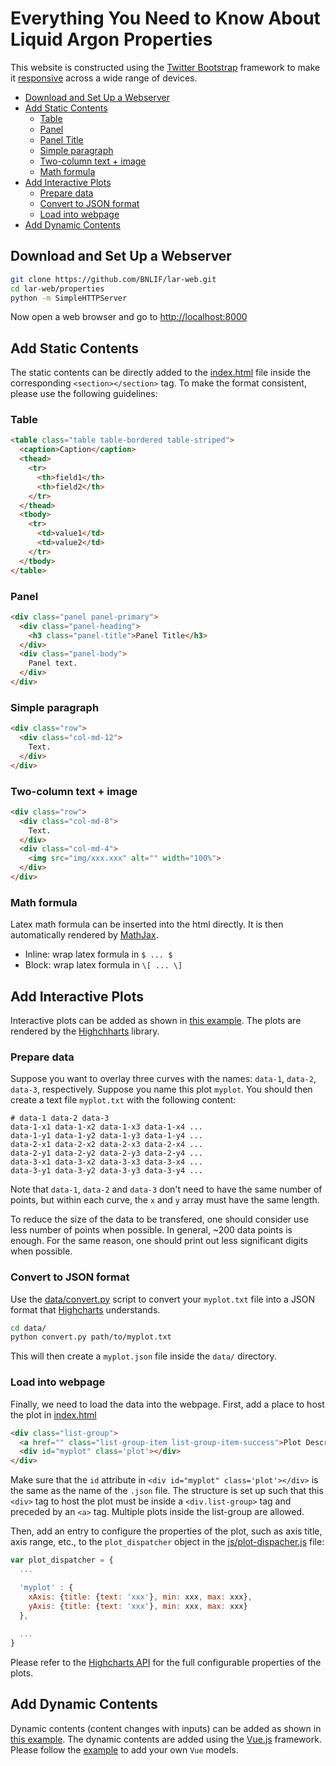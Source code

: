 # Everything You Need to Know About Liquid Argon Properties

This website is constructed using the [Twitter Bootstrap](http://getbootstrap.com/) framework to make it [responsive](https://en.wikipedia.org/wiki/Responsive_web_design) across a wide range of devices. 

<!-- START doctoc generated TOC please keep comment here to allow auto update -->
<!-- DON'T EDIT THIS SECTION, INSTEAD RE-RUN doctoc TO UPDATE -->


- [Download and Set Up a Webserver](#download-and-set-up-a-webserver)
- [Add Static Contents](#add-static-contents)
  - [Table](#table)
  - [Panel](#panel)
  - [Panel Title](#panel-title)
  - [Simple paragraph](#simple-paragraph)
  - [Two-column text + image](#two-column-text--image)
  - [Math formula](#math-formula)
- [Add Interactive Plots](#add-interactive-plots)
  - [Prepare data](#prepare-data)
  - [Convert to JSON format](#convert-to-json-format)
  - [Load into webpage](#load-into-webpage)
- [Add Dynamic Contents](#add-dynamic-contents)

<!-- END doctoc generated TOC please keep comment here to allow auto update -->

## Download and Set Up a Webserver

```bash
git clone https://github.com/BNLIF/lar-web.git
cd lar-web/properties
python -m SimpleHTTPServer
```

Now open a web browser and go to <http://localhost:8000>

## Add Static Contents

The static contents can be directly added to the [index.html](index.html) file inside the corresponding `<section></section>` tag. To make the format consistent, please use the following guidelines:

### Table
```html
<table class="table table-bordered table-striped">
  <caption>Caption</caption>
  <thead>
    <tr>
      <th>field1</th>
      <th>field2</th>
    </tr>
  </thead>
  <tbody>
    <tr>
      <td>value1</td>
      <td>value2</td>
    </tr>
  </tbody>
</table>
```

### Panel
```html
<div class="panel panel-primary">
  <div class="panel-heading">
    <h3 class="panel-title">Panel Title</h3>
  </div>
  <div class="panel-body">
    Panel text.
  </div>
</div>
```

### Simple paragraph
```html
<div class="row">
  <div class="col-md-12">
    Text.
  </div>
</div>
```

### Two-column text + image
```html
<div class="row">
  <div class="col-md-8">
    Text.
  </div>
  <div class="col-md-4">
    <img src="img/xxx.xxx" alt="" width="100%">
  </div>
</div>
```

### Math formula
Latex math formula can be inserted into the html directly. It is then automatically rendered by [MathJax](https://www.mathjax.org/).
- Inline: wrap latex formula in `$ ... $`
- Block: wrap latex formula in `\[ ... \]`


## Add Interactive Plots
Interactive plots can be added as shown in [this example](http://lar.bnl.gov/properties/#particle-pass). The plots are rendered by the [Highchharts](http://lar.bnl.gov/properties/#particle-pass) library.

### Prepare data
Suppose you want to overlay three curves with the names: `data-1`, `data-2`, `data-3`, respectively. Suppose you name this plot `myplot`. You should then create a text file `myplot.txt` with the following content:
```
# data-1 data-2 data-3
data-1-x1 data-1-x2 data-1-x3 data-1-x4 ...
data-1-y1 data-1-y2 data-1-y3 data-1-y4 ...
data-2-x1 data-2-x2 data-2-x3 data-2-x4 ...
data-2-y1 data-2-y2 data-2-y3 data-2-y4 ...
data-3-x1 data-3-x2 data-3-x3 data-3-x4 ...
data-3-y1 data-3-y2 data-3-y3 data-3-y4 ...
```
Note that `data-1`, `data-2` and `data-3` don't need to have the same number of points, but within each curve, the `x` and `y` array must have the same length.

To reduce the size of the data to be transfered, one should consider use less number of points when possible. In general, ~200 data points is enough. For the same reason, one should print out less significant digits when possible.

### Convert to JSON format
Use the [data/convert.py](data/convert.py) script to convert your `myplot.txt` file into a JSON format that [Highcharts](http://api.highcharts.com/highcharts#series<line>.data) understands.
```bash
cd data/
python convert.py path/to/myplot.txt
```
This will then create a `myplot.json` file inside the `data/` directory.

### Load into webpage
Finally, we need to load the data into the webpage.
First, add a place to host the plot in [index.html](index.html)
```html
<div class="list-group">
  <a href="" class="list-group-item list-group-item-success">Plot Description</a>
  <div id="myplot" class='plot'></div>
</div>
```
Make sure that the `id` attribute in `<div id="myplot" class='plot'></div>` is the same as the name of the `.json` file. The structure is set up such that this `<div>` tag to host the plot must be inside a `<div.list-group>` tag and preceded by an `<a>` tag. Multiple plots inside the list-group are allowed.

Then, add an entry to configure the properties of the plot, such as axis title, axis range, etc., to the `plot_dispatcher` object in the [js/plot-dispacher.js](js/plot-dispacher.js) file:
```javascript
var plot_dispatcher = {
  ...

  'myplot' : {
    xAxis: {title: {text: 'xxx'}, min: xxx, max: xxx},
    yAxis: {title: {text: 'xxx'}, min: xxx, max: xxx}
  },
  
  ...
}
```
Please refer to the [Highcharts API](http://api.highcharts.com/highcharts) for the full configurable properties of the plots.

## Add Dynamic Contents
Dynamic contents (content changes with inputs) can be added as shown in [this example](http://lar.bnl.gov/properties/#e-trans).
The dynamic contents are added using the [Vue.js](http://vuejs.org/) framework. Please follow the [example](js/app.js) to add your own `Vue` models.

